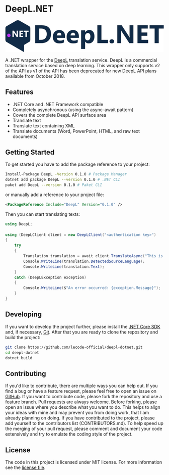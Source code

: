 # DeepL.NET

![DeepL.NET Logo](https://github.com/lecode-official/deepl-dotnet/blob/master/documentation/images/banner.png "DeepL.NET Logo")

A .NET wrapper for the [DeepL](https://www.deepl.com/translator) translation service. DeepL is a commercial translation service based on deep learning. This wrapper only supports v2 of the API as v1 of the API has been deprecated for new DeepL API plans available from October 2018.

## Features

- .NET Core and .NET Framework compatible
- Completely asynchronous (using the async-await pattern)
- Covers the complete DeepL API surface area
- Translate text
- Translate text containing XML
- Translate documents (Word, PowerPoint, HTML, and raw text documents)

## Getting Started

To get started you have to add the package reference to your project:

```bash
Install-Package DeepL -Version 0.1.0 # Package Manager
dotnet add package DeepL --version 0.1.0 # .NET CLI
paket add DeepL --version 0.1.0 # Paket CLI
```

or manually add a reference to your project file:

```xml
<PackageReference Include="DeepL" Version="0.1.0" />
```

Then you can start translating texts:

```csharp
using DeepL;

using (DeepLClient client = new DeepLClient("<authentication key>")
{
    try
    {
        Translation translation = await client.TranslateAsync("This is a test sentence.", Language.German);
        Console.WriteLine(translation.DetectedSourceLanguage);
        Console.WriteLine(translation.Text);
    }
    catch (DeepLException exception)
    {
        Console.WriteLine($"An error occurred: {exception.Message}");
    }
}
```

## Developing

If you want to develop the project further, please install the [.NET Core SDK](https://dotnet.microsoft.com/download) and, if necessary, [Git](https://git-scm.com/downloads). After that you are ready to clone the repository and build the project:

```bash
git clone https://github.com/lecode-official/deepl-dotnet.git
cd deepl-dotnet
dotnet build
```

## Contributing

If you'd like to contribute, there are multiple ways you can help out. If you find a bug or have a feature request, please feel free to open an issue on [GitHub](https://github.com/lecode-official/deepl-dotnet/issues). If you want to contribute code, please fork the repository and use a feature branch. Pull requests are always welcome. Before forking, please open an issue where you describe what you want to do. This helps to align your ideas with mine and may prevent you from doing work, that I am already planning on doing. If you have contributed to the project, please add yourself to the contributors list (CONTRIBUTORS.md). To help speed up the merging of your pull request, please comment and document your code extensively and try to emulate the coding style of the project.

## License

The code in this project is licensed under MIT license. For more information see the [license file](https://github.com/lecode-official/deepl-dotnet/blob/master/LICENSE).
